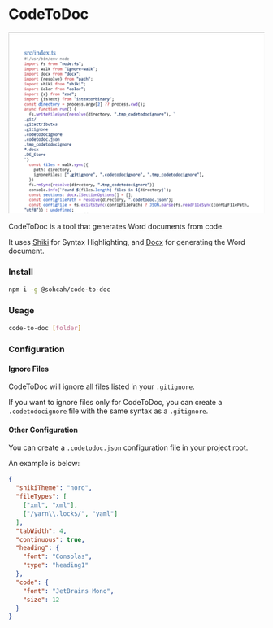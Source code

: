 # CodeToDoc

![Example Document](example.png)

CodeToDoc is a tool that generates Word documents from code.

It uses [Shiki](https://shiki.matsu.io/) for Syntax Highlighting, and [Docx](https://docx.js.org/) for generating the Word document.

### Install

```bash
npm i -g @sohcah/code-to-doc
```

### Usage

```bash
code-to-doc [folder]
```

### Configuration

#### Ignore Files

CodeToDoc will ignore all files listed in your `.gitignore`.

If you want to ignore files only for CodeToDoc, you can create a `.codetodocignore` file with the same syntax as a `.gitignore`.

#### Other Configuration

You can create a `.codetodoc.json` configuration file in your project root.

An example is below:

```json
{
  "shikiTheme": "nord",
  "fileTypes": [
    ["xml", "xml"],
    ["/yarn\\.lock$/", "yaml"]
  ],
  "tabWidth": 4,
  "continuous": true,
  "heading": {
    "font": "Consolas",
    "type": "heading1"
  },
  "code": {
    "font": "JetBrains Mono",
    "size": 12
  }
}
```
